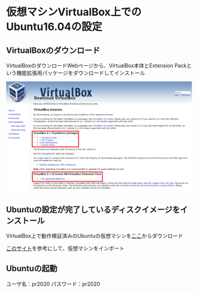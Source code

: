 # 仮想マシンVirtualBox上でのUbuntu16.04の設定

## VirtualBoxのダウンロード
VirtualBoxのダウンロードWebページから、VirtualBox本体とExtension Packという機能拡張用パッケージをダウンロードしてインストール

<img src="https://raw.githubusercontent.com/bwv1011/tut-pr2020-pairing-sample-source/main/Ubuntu16.04_on_VirtualBox/virtualbox_downloadpage.png" >

## Ubuntuの設定が完了しているディスクイメージをインストール

VirtualBox上で動作検証済みのUbuntuの仮想マシンを[ここ](https://www.dropbox.com/s/b4alxys3yjvmkhv/ubuntu16.04%2864bit%29_libff.ova?dl=0)からダウンロード

[このサイト](https://pc-karuma.net/virtualbox-import-vm-appliance/ "")を参考にして、仮想マシンをインポート

## Ubuntuの起動
ユーザ名：pr2020
パスワード：pr2020
